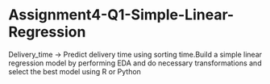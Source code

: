 # Assignment4-Q1-Simple-Linear-Regression
Delivery_time -> Predict delivery time using sorting time.Build a simple linear regression model by performing EDA and do necessary transformations and select the best model using R or Python
